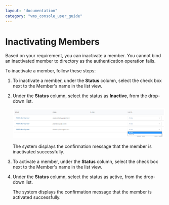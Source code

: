 ```yaml
---
layout: "documentation"
category: "vms_console_user_guide"
---
```

                           


Inactivating Members
====================

Based on your requirement, you can inactivate a member. You cannot bind an inactivated member to directory as the authentication operation fails.

To inactivate a member, follow these steps:

1.  To inactivate a member, under the **Status** column, select the check box next to the Member's name in the list view.
2.  Under the **Status** column, select the status as **Inactive**, from the drop-down list.
    
    ![](../Resources/Images/Settings/Admin_Access/Members/inactivateauser_582x115.png)
    
    The system displays the confirmation message that the member is inactivated successfully.
    
3.  To activate a member, under the **Status** column, select the check box next to the Member's name in the list view.
4.  Under the **Status** column, select the status as active, from the drop-down list.
    
    The system displays the confirmation message that the member is activated successfully.
